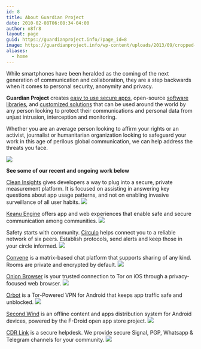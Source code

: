 ```yaml
---
id: 8
title: About Guardian Project
date: 2010-02-08T06:08:34-04:00
author: n8fr8
layout: page
guid: https://guardianproject.info/?page_id=8
image: https://guardianproject.info/wp-content/uploads/2013/09/cropped-GP_logo+txt_hires_black_on_trans.png
aliases:
  - home
---
```


While smartphones have been heralded as the coming of the next generation of communication and collaboration, they are a step backwards when it comes to personal security, anonymity and privacy.

**Guardian Project** creates [easy to use secure apps](apps), open-source [software libraries](code), and [customized solutions](contact) that can be used around the world by any person looking to protect their communications and personal data from unjust intrusion, interception and monitoring.

Whether you are an average person looking to affirm your rights or an activist, journalist or humanitarian organization looking to safeguard your work in this age of perilous global communication, we can help address the threats you face.

<img src="GuardianProjectLogo.png"/>

**See some of our recent and ongoing work below**

<a href="https://cleaninsights.org">Clean Insights</a> gives developers a way to plug into a secure, private measurement platform. It is focused on assisting in answering key questions about app usage patterns, and not on enabling invasive surveillance of all user habits. 
<a href="https://cleaninsights.org"><img src="projects/cleaninsights.jpg"/></a>


<a href="https://keanu.im">Keanu Engine</a> offers app and web experiences that enable safe and secure communication among communities.
<a href="https://keanu.im"><img src="projects/keanu.jpg"/></a>


Safety starts with community. <a href="https://encirculo.org">Círculo</a> helps connect you to a reliable network of six peers. Establish protocols, send alerts and keep those in your circle informed.
<a href="https://encirculo.org"><img src="projects/circulo.jpg"/></a>


<a href="https://letsconvene.im">Convene</a> is a matrix-based chat platform that supports sharing of any kind. Rooms are private and encrypted by default.
<a href="https://letsconvene.im"><img src="projects/convene.jpg"/></a>


<a href="https://onionbrowser.com">Onion Browser</a> is your trusted connection to Tor on iOS through a privacy-focused web browser.
<a href="https://onionbrowser.com"><img src="projects/onionbrowser.jpg"/></a>


<a href="https://orbot.app">Orbot</a> is a Tor-Powered VPN for Android that keeps app traffic safe and unblocked.
<a href="https://orbot.app"><img src="projects/orbot.jpg"/></a>


<a href="https://secondwind.guardianproject.info">Second Wind</a> is an offline content and apps distribution system for Android devices, powered by the F-Droid open app store project.
<a href="https://secondwind.guardianproject.info"><img src="projects/secondwind.jpg"/></a>


<a href="https://digiresilience.org/solutions/link/">CDR Link</a> is a secure helpdesk. We provide secure Signal, PGP, Whatsapp & Telegram channels for your community.
<a href="https://digiresilience.org/solutions/link/"><img src="projects/cdr.jpg"/></a>

